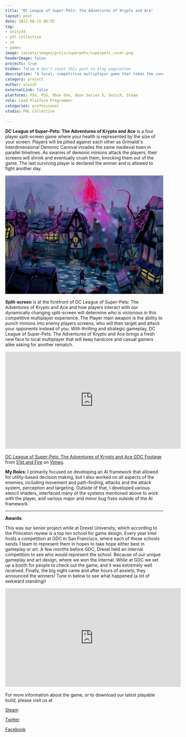 ```yaml
---
title: "DC League of Super-Pets: The Adventures of Krypto and Ace"
layout: post
date: 2022-08-15 06:55
tag: 
- unity3d
- phl collective
- c#
- games
image: /assets/images/projs/superpets/superpets_cover.png
headerImage: false
projects: true
hidden: false # don't count this post in blog pagination
description: "A local, competitive multiplayer game that takes the concept of split-screen and turns it into an integral game mechanic"
category: project
author: alexsh
externalLink: false
platforms: PS4, PS5, Xbox One, Xbox Series X, Switch, Steam
role: Lead Platform Programmer
categories: professional
studio: PHL Collective

---
```


**DC League of Super-Pets: The Adventures of Krypto and Ace** is a four player split-screen game where your health is represented by the size of your screen. Players will be pitted against each other as Grimaldi's Interdimensional Demonic Carnival invades the same medieval town in parallel timelines. As swarms of demonic minions attack the players, their screens will shrink and eventually crush them, knocking them out of the game. The last surviving player is declared the winner and is allowed to fight another day.


![Conceptual Art](/assets/images/mog/mog_concept.jpg)

**Split-screen** is at the forefront of DC League of Super-Pets: The Adventures of Krypto and Ace and how players interact with our dynamically changing split-screen will determine who is victorious in this competitive multiplayer experience. The Player main weapon is the ability to punch minions into enemy players screens, who will then target and attack your opponents instead of you. With thrilling and strategic gameplay, DC League of Super-Pets: The Adventures of Krypto and Ace brings a fresh new face to local multiplayer that will keep hardcore and casual gamers alike asking for another rematch.

<p align="center">
<iframe width="560" height="310" src="https://player.vimeo.com/video/159974647" frameborder="0" allowfullscreen></iframe>


<p><a href="https://vimeo.com/159974647">DC League of Super-Pets: The Adventures of Krypto and Ace GDC Footage</a> from <a href="https://vimeo.com/51standfire">51st and Fire</a> on <a href="https://vimeo.com">Vimeo</a>.</p>
</p>


**My Roles**:
I primarily focused on developing an AI framework that allowed for utility-based decision making, but I also worked on all aspects of the enemies, including movement and path-finding, attacks and the attack system, perception and targeting. Outside of that, I developed various stencil shaders, interfaced many of the systems mentioned above to work with the player, and various major and minor bug fixes outside of the AI framework.

---

**Awards**:

This was our senior project while at Drexel University, which according to the Princeton review is a top ten school for game design. Every year Intel hosts a competition at GDC in San Francisco, where each of those schools sends 1 team to represent them in hopes to take hope either best in gameplay or art. A few months before GDC, Drexel held an internal competition to see who would represent the school. Because of our unique gameplay and art design, where we won the internal. While at GDC we set up a booth for people to check out the game, and it was extremely well received. Finally, the big night came and after hours of anxiety, they announced the winners! Tune in below to see what happened (a lot of awkward standing)!

<p align="center">
<iframe width="560" height="315" src="https://www.youtube.com/embed/tc7AbJmcaMo" frameborder="0" allow="autoplay; encrypted-media" allowfullscreen></iframe>
</p>

For more information about the game, or to download our latest playable build, please visit us at 

[Steam](https://steamcommunity.com/sharedfiles/filedetails/?id=697493532)

[Twitter](https://twitter.com/51standfire)

[Facebook](https://www.facebook.com/Mirrors-of-Grimaldi-1119154781450348/)

